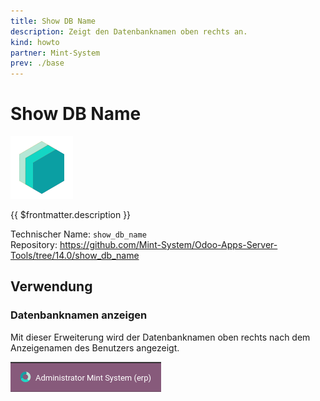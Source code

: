 ```yaml
---
title: Show DB Name
description: Zeigt den Datenbanknamen oben rechts an.
kind: howto
partner: Mint-System
prev: ./base
---
```

# Show DB Name
![icon_oms_box](attachments/icons_odoo_mint_system.png)

{{ $frontmatter.description }}

Technischer Name: `show_db_name`\
Repository: <https://github.com/Mint-System/Odoo-Apps-Server-Tools/tree/14.0/show_db_name>

## Verwendung

### Datenbanknamen anzeigen

Mit dieser Erweiterung wird der Datenbanknamen oben rechts nach dem Anzeigenamen des Benutzers angezeigt.

![](attachments/Show%20DB%20Name.png)
